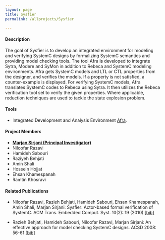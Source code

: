 ```yaml
---
layout: page
title: Sysfier
permalink: /allprojects/Sysfier

---
```


#### Description
The goal of Sysfier is to develop an integrated environment for modeling and verifying SystemC designs by formalizing SystemC semantics and providing model checking tools. The tool Afra is developed to integrate Sytra, Modere and SyMon in addition to Rebeca and SystemC modeling environments. Afra gets SystemC models and LTL or CTL properties from the designer, and verifies the models. If a property is not satisfied, a counter-example is displayed. For verifying SystemC models, Afra translates SystemC codes to Rebeca using Sytra. It then utilizes the Rebeca verification tool set to verify the given properties. Where applicable, reduction techniques are used to tackle the state explosion problem.

#### Tools
* Integrated Development and Analysis Environment [Afra](/alltools/Afra).

#### Project Members
* **<u>Marjan Sirjani (Principal Investigator)</u>**
* Niloofar Razavi
* Hamideh Sabouri
* Raziyeh Behjati
* Amin Shali
* Hossein Hojjat
* Ehsan Khamespanah
* Ramtin Khosravi

#### Related Publications
* Niloofar Razavi, Razieh Behjati, Hamideh Sabouri, Ehsan Khamespanah, Amin Shali, Marjan Sirjani: Sysfier: Actor-based formal verification of SystemC. ACM Trans. Embedded Comput. Syst. 10(2): 19 (2010) [ [bib] ](http://dblp.uni-trier.de/rec/bibtex/journals/tecs/RazaviBSKSS10)

* Razieh Behjati, Hamideh Sabouri, Niloofar Razavi, Marjan Sirjani: An effective approach for model checking SystemC designs. ACSD 2008: 56-61 [ [bib] ](http://dblp.uni-trier.de/rec/bibtex/conf/acsd/BehjatiSRS08)
